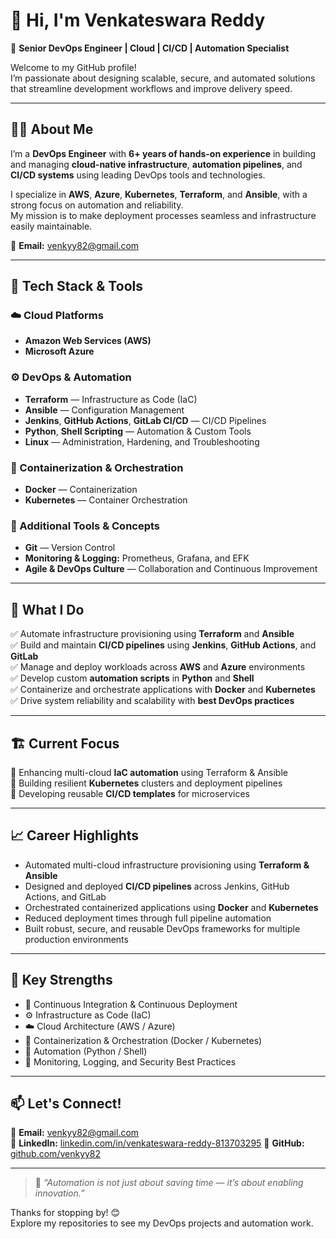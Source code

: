 # 👋 Hi, I'm Venkateswara Reddy

🚀 **Senior DevOps Engineer | Cloud | CI/CD | Automation Specialist**

Welcome to my GitHub profile!  
I’m passionate about designing scalable, secure, and automated solutions that streamline development workflows and improve delivery speed.

---

## 🧑‍💻 About Me

I’m a **DevOps Engineer** with **6+ years of hands-on experience** in building and managing **cloud-native infrastructure**, **automation pipelines**, and **CI/CD systems** using leading DevOps tools and technologies.

I specialize in **AWS**, **Azure**, **Kubernetes**, **Terraform**, and **Ansible**, with a strong focus on automation and reliability.  
My mission is to make deployment processes seamless and infrastructure easily maintainable.

📧 **Email:** [venkyy82@gmail.com](mailto:venkyy82@gmail.com)

---

## 🧰 Tech Stack & Tools

### ☁️ Cloud Platforms
- **Amazon Web Services (AWS)**
- **Microsoft Azure**

### ⚙️ DevOps & Automation
- **Terraform** — Infrastructure as Code (IaC)  
- **Ansible** — Configuration Management  
- **Jenkins**, **GitHub Actions**, **GitLab CI/CD** — CI/CD Pipelines  
- **Python**, **Shell Scripting** — Automation & Custom Tools  
- **Linux** — Administration, Hardening, and Troubleshooting  

### 🐳 Containerization & Orchestration
- **Docker** — Containerization  
- **Kubernetes** — Container Orchestration  

### 🧠 Additional Tools & Concepts
- **Git** — Version Control  
- **Monitoring & Logging:** Prometheus, Grafana, and EFK
- **Agile & DevOps Culture** — Collaboration and Continuous Improvement  

---

## 🧠 What I Do

✅ Automate infrastructure provisioning using **Terraform** and **Ansible**  
✅ Build and maintain **CI/CD pipelines** using **Jenkins**, **GitHub Actions**, and **GitLab**  
✅ Manage and deploy workloads across **AWS** and **Azure** environments  
✅ Develop custom **automation scripts** in **Python** and **Shell**  
✅ Containerize and orchestrate applications with **Docker** and **Kubernetes**  
✅ Drive system reliability and scalability with **best DevOps practices**

---

## 🏗️ Current Focus

🔹 Enhancing multi-cloud **IaC automation** using Terraform & Ansible  
🔹 Building resilient **Kubernetes** clusters and deployment pipelines  
🔹 Developing reusable **CI/CD templates** for microservices  


---

## 📈 Career Highlights

- Automated multi-cloud infrastructure provisioning using **Terraform & Ansible**  
- Designed and deployed **CI/CD pipelines** across Jenkins, GitHub Actions, and GitLab  
- Orchestrated containerized applications using **Docker** and **Kubernetes**  
- Reduced deployment times through full pipeline automation  
- Built robust, secure, and reusable DevOps frameworks for multiple production environments  

---

## 🧩 Key Strengths

- 🔁 Continuous Integration & Continuous Deployment  
- ⚙️ Infrastructure as Code (IaC)  
- ☁️ Cloud Architecture (AWS / Azure)  
- 🐳 Containerization & Orchestration (Docker / Kubernetes)  
- 🧠 Automation (Python / Shell)  
- 🧰 Monitoring, Logging, and Security Best Practices  

---

## 📫 Let's Connect!

📧 **Email:** [venkyy82@gmail.com](mailto:venkyy82@gmail.com)  
💼 **LinkedIn:** [linkedin.com/in/venkateswara-reddy-813703295](http://linkedin.com/in/venkateswara-reddy-813703295)
🐙 **GitHub:** [github.com/venkyy82](https://github.com/venkyy82)

---

> 💬 *“Automation is not just about saving time — it’s about enabling innovation.”*

Thanks for stopping by! 😊  
Explore my repositories to see my DevOps projects and automation work.

